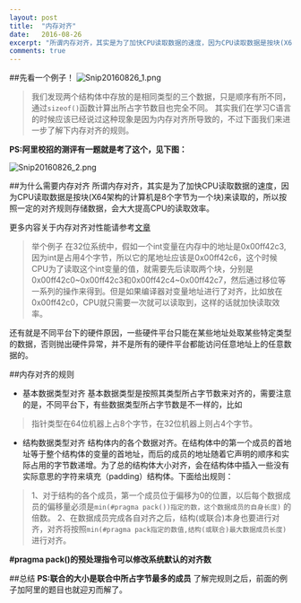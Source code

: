 ```yaml
---
layout: post
title:  "内存对齐"
date:   2016-08-26
excerpt: "所谓内存对齐，其实是为了加快CPU读取数据的速度，因为CPU读取数据是按块(X64架构的计算机是8个字节为一个块)来读取的，所以按照一定的对齐规则存储数据，会大大提高CPU的读取效率。."
comments: true
---
```


##先看一个例子！
![Snip20160826_1.png](http://ocigwe4cv.bkt.clouddn.com/Snip20160826_1.png)

>我们发现两个结构体中存放的是相同类型的三个数据，只是顺序有所不同，通过`sizeof()`函数计算出所占字节数目也完全不同。
其实我们在学习C语言的时候应该已经说过这种现象是因为内存对齐所导致的，不过下面我们来进一步了解下内存对齐的规则。

**PS:阿里校招的测评有一题就是考了这个，见下图：**

![Snip20160826_2.png](http://ocigwe4cv.bkt.clouddn.com/Snip20160826_2.png)

##为什么需要内存对齐
所谓内存对齐，其实是为了加快CPU读取数据的速度，因为CPU读取数据是按块(X64架构的计算机是8个字节为一个块)来读取的，所以按照一定的对齐规则存储数据，会大大提高CPU的读取效率。

更多内容关于内存对齐对性能请参考[文章](http://www.ibm.com/developerworks/library/pa-dalign/ )

> 举个例子
在32位系统中，假如一个int变量在内存中的地址是0x00ff42c3,因为int是占用4个字节，所以它的尾地址应该是0x00ff42c6，这个时候CPU为了读取这个int变量的值，就需要先后读取两个块，分别是0x00ff42c0~0x00ff42c3和0x00ff42c4~0x00ff42c7，然后通过移位等一系列的操作来得到。但是如果编译器对变量地址进行了对齐，比如放在0x00ff42c0，CPU就只需要一次就可以读取到，这样的话就加快读取效率。

还有就是不同平台下的硬件原因，一些硬件平台只能在某些地址处取某些特定类型的数据，否则抛出硬件异常，并不是所有的硬件平台都能访问任意地址上的任意数据的。

##内存对齐的规则
- 基本数据类型对齐
基本数据类型是按照其类型所占字节数来对齐的，需要注意的是，不同平台下，有些数据类型所占字节数是不一样的，比如
>指针类型在64位机器上占8个字节，在32位机器上则占4个字节。

- 结构数据类型对齐
结构体内的各个数据对齐。在结构体中的第一个成员的首地址等于整个结构体的变量的首地址，而后的成员的地址随着它声明的顺序和实际占用的字节数递增。为了总的结构体大小对齐，会在结构体中插入一些没有实际意思的字符来填充（padding）结构体。下面给出规则：
> 1、对于结构的各个成员，第一个成员位于偏移为0的位置，以后每个数据成员的偏移量必须是`min(#pragma pack())指定的数，这个数据成员的自身长度)` 的倍数。
 2、在数据成员完成各自对齐之后，结构(或联合)本身也要进行对齐，对齐将按照`min(#pragma pack指定的数值,结构(或联合)最大数据成员长度)`进行对齐。

**#pragma pack()的预处理指令可以修改系统默认的对齐数**

##总结
**PS:联合的大小是联合中所占字节最多的成员**
了解完规则之后，前面的例子加阿里的题目也就迎刃而解了。
